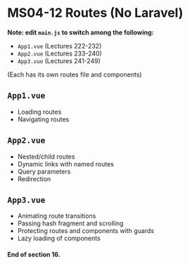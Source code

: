 # MS04-12 Routes (No Laravel)
**Note: edit `main.js` to switch among the following:**

* `App1.vue` (Lectures 222-232)
* `App2.vue` (Lectures 233-240)
* `App3.vue` (Lectures 241-249)

(Each has its own routes file and components)

## `App1.vue`
* Loading routes
* Navigating routes

## `App2.vue`
* Nested/child routes
* Dynamic links with named routes
* Query parameters
* Redirection

## `App3.vue`
* Animating route transitions
* Passing hash fragment and scrolling
* Protecting routes and components with guards
* Lazy loading of components

#### End of section 16.